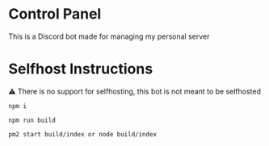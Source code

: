 # Control Panel

This is a Discord bot made for managing my personal server

# Selfhost Instructions

⚠ There is no support for selfhosting, this bot is not meant to be selfhosted

```
npm i

npm run build

pm2 start build/index or node build/index
```